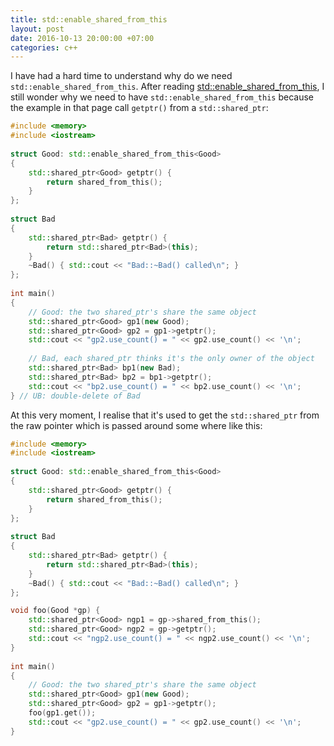 ```yaml
---
title: std::enable_shared_from_this
layout: post
date: 2016-10-13 20:00:00 +07:00
categories: c++
---
```


I have had a hard time to understand why do we need
`std::enable_shared_from_this`. After reading [std::enable_shared_from_this][1],
I still wonder why we need to have `std::enable_shared_from_this` because the
example in that page call `getptr()` from a `std::shared_ptr`:

```cpp
#include <memory>
#include <iostream>
 
struct Good: std::enable_shared_from_this<Good>
{
    std::shared_ptr<Good> getptr() {
        return shared_from_this();
    }
};
 
struct Bad
{
    std::shared_ptr<Bad> getptr() {
        return std::shared_ptr<Bad>(this);
    }
    ~Bad() { std::cout << "Bad::~Bad() called\n"; }
};
 
int main()
{
    // Good: the two shared_ptr's share the same object
    std::shared_ptr<Good> gp1(new Good);
    std::shared_ptr<Good> gp2 = gp1->getptr();
    std::cout << "gp2.use_count() = " << gp2.use_count() << '\n';
 
    // Bad, each shared_ptr thinks it's the only owner of the object
    std::shared_ptr<Bad> bp1(new Bad);
    std::shared_ptr<Bad> bp2 = bp1->getptr();
    std::cout << "bp2.use_count() = " << bp2.use_count() << '\n';
} // UB: double-delete of Bad
```

At this very moment, I realise that it's used to get the `std::shared_ptr` from
the raw pointer which is passed around some where like this:


```cpp
#include <memory>
#include <iostream>
 
struct Good: std::enable_shared_from_this<Good>
{
    std::shared_ptr<Good> getptr() {
        return shared_from_this();
    }
};
 
struct Bad
{
    std::shared_ptr<Bad> getptr() {
        return std::shared_ptr<Bad>(this);
    }
    ~Bad() { std::cout << "Bad::~Bad() called\n"; }
};

void foo(Good *gp) {
    std::shared_ptr<Good> ngp1 = gp->shared_from_this();
    std::shared_ptr<Good> ngp2 = gp->getptr();
    std::cout << "ngp2.use_count() = " << ngp2.use_count() << '\n';
}
 
int main()
{
    // Good: the two shared_ptr's share the same object
    std::shared_ptr<Good> gp1(new Good);
    std::shared_ptr<Good> gp2 = gp1->getptr();
    foo(gp1.get());
    std::cout << "gp2.use_count() = " << gp2.use_count() << '\n';
}
```


  [1]: http://en.cppreference.com/w/cpp/memory/enable_shared_from_this